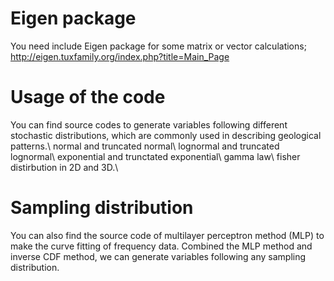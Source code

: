 # Eigen package
You need include Eigen package for some matrix or vector calculations; http://eigen.tuxfamily.org/index.php?title=Main_Page
# Usage of the code
You can find source codes to generate variables following different stochastic distributions, which are commonly used in describing geological patterns.\\
normal and truncated normal\\
lognormal and truncated lognormal\\
exponential and trunctated exponential\\
gamma law\\
fisher distirbution in 2D and 3D.\\
# Sampling distribution
You can also find the source code of multilayer perceptron method (MLP) to make the curve fitting of frequency data. Combined the MLP method and inverse CDF method, we can generate variables following any sampling distribution.
